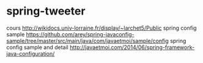 # spring-tweeter

cours http://wikidocs.univ-lorraine.fr/display/~larchet5/Public
spring config sample https://github.com/arey/spring-javaconfig-sample/tree/master/src/main/java/com/javaetmoi/sample/config
spring config sample and detail http://javaetmoi.com/2014/06/spring-framework-java-configuration/